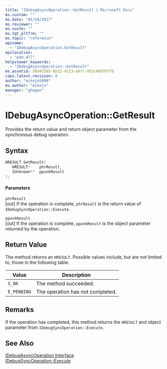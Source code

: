 ```yaml
---
title: "IDebugAsyncOperation::GetResult | Microsoft Docs"
ms.custom: ""
ms.date: "01/18/2017"
ms.reviewer: ""
ms.suite: ""
ms.tgt_pltfrm: ""
ms.topic: "reference"
apiname: 
  - "IDebugAsyncOperation.GetResult"
apilocation: 
  - "pdm.dll"
helpviewer_keywords: 
  - "IDebugAsyncOperation::GetResult"
ms.assetid: 56d43365-6b12-4213-a97c-953c40d7b7f6
caps.latest.revision: 8
author: "mikejo5000"
ms.author: "mikejo"
manager: "ghogen"
---
```

# IDebugAsyncOperation::GetResult
Provides the return value and return object parameter from the synchronous debug operation.  
  
## Syntax  
  
```cpp
HRESULT GetResult(  
   HRESULT*    phrResult,  
   IUnknown**  ppunkResult  
);  
```  
  
#### Parameters  
 `phrResult`  
 [out] If the operation is complete, `phrResult` is the return value of `IDebugSyncOperation::Execute`.  
  
 `ppunkResult`  
 [out] If the operation is complete, `ppunkResult` is the object parameter returned by the operation.  
  
## Return Value  
 The method returns an `HRESULT`. Possible values include, but are not limited to, those in the following table.  
  
|Value|Description|  
|-----------|-----------------|  
|`S_OK`|The method succeeded.|  
|`E_PENDING`|The operation has not completed.|  
  
## Remarks  
 If the operation has completed, this method returns the `HRESULT` and object parameter from `IDebugSyncOperation::Execute`.  
  
## See Also  
 [IDebugAsyncOperation Interface](../../winscript/reference/idebugasyncoperation-interface.md)   
 [IDebugSyncOperation::Execute](../../winscript/reference/idebugsyncoperation-execute.md)